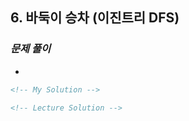 ## 6. 바둑이 승차 (이진트리 DFS)

### _문제 풀이_

-

```html
<!-- My Solution -->
```

```html
<!-- Lecture Solution -->
```
